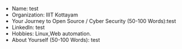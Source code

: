 - Name: test
- Organization: IIIT Kottayam
- Your Journey to Open Source / Cyber Security (50-100 Words):test
- LinkedIn: test
- Hobbies: Linux,Web automation.
- About Yourself (50-100 Words): test
